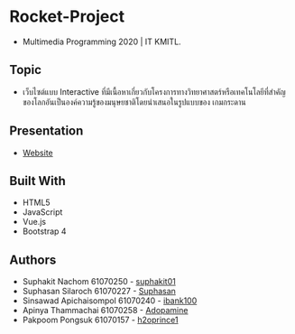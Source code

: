 # Rocket-Project
* Multimedia Programming 2020 | IT KMITL.

## Topic
* เว็บไซต์แบบ Interactive ที่มีเนื้อหาเกี่ยวกับโครงการทางวิทยาศาสตร์หรือเทคโนโลยีที่สำคัญของโลกอันเป็นองค์ความรู้ของมนุษยชาติโดยนำเสนอในรูปแบบของ เกมกระดาน

## Presentation
* [Website](https://suphakit01.github.io/Rocket-Project/)

## Built With
* HTML5
* JavaScript
* Vue.js
* Bootstrap 4

## Authors
* Suphakit  Nachom        61070250 - [suphakit01](https://github.com/suphakit01)
* Suphasan  Silaroch      61070227 - [Suphasan](https://github.com/Suphasan)
* Sinsawad  Apichaisompol 61070240 - [ibank100](https://github.com/ibank100)
* Apinya    Thammachai    61070258 - [Adopamine](https://github.com/Adopamine)
* Pakpoom   Pongsuk       61070157 - [h2oprince1](https://github.com/h2oprince1)
